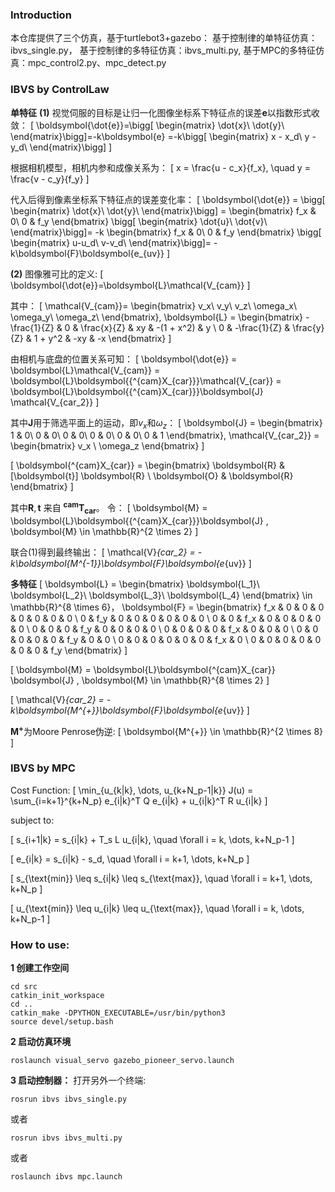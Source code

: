 ### Introduction
本仓库提供了三个仿真，基于turtlebot3+gazebo：
基于控制律的单特征仿真：ibvs_single.py，
基于控制律的多特征仿真：ibvs_multi.py,
基于MPC的多特征仿真：mpc_control2.py、mpc_detect.py

### IBVS by ControlLaw
**单特征**
**(1)**
视觉伺服的目标是让归一化图像坐标系下特征点的误差$\boldsymbol{e}$以指数形式收敛：
\[
\boldsymbol{\dot{e}}=\bigg[ \begin{matrix}
\dot{x}\\
\dot{y}\\
\end{matrix}\bigg]=-k\boldsymbol{e}
=-k\bigg[ \begin{matrix}
x - x_d\\
y - y_d\\
\end{matrix}\bigg]
\]

根据相机模型，相机内参和成像关系为：
\[
x = \frac{u - c_x}{f_x}, \quad y = \frac{v - c_y}{f_y}
\]

代入后得到像素坐标系下特征点的误差变化率：
\[
\boldsymbol{\dot{e}} =
\bigg[ \begin{matrix}
\dot{x}\\
\dot{y}\\
\end{matrix}\bigg]
= \begin{bmatrix} f_x & 0\\
0 & f_y
\end{bmatrix}
\bigg[ \begin{matrix}
\dot{u}\\
\dot{v}\\
\end{matrix}\bigg]=
-k
\begin{bmatrix} f_x & 0\\
0 & f_y
\end{bmatrix}
\bigg[ \begin{matrix}
u-u_d\\
v-v_d\\
\end{matrix}\bigg]=
-k\boldsymbol{F}\boldsymbol{e_{uv}}
\]

**(2)**
图像雅可比的定义:
\[
\boldsymbol{\dot{e}}=\boldsymbol{L}\mathcal{V_{cam}}
\]

其中：
\[
\mathcal{V_{cam}}=
\begin{bmatrix}
v_x\\
v_y\\
v_z\\
\omega_x\\
\omega_y\\
\omega_z\\
\end{bmatrix},
\boldsymbol{L} = \begin{bmatrix}
-\frac{1}{Z} & 0 & \frac{x}{Z} & xy & -(1 + x^2) & y \\
0 & -\frac{1}{Z} & \frac{y}{Z} & 1 + y^2 & -xy & -x
\end{bmatrix}
\]

由相机与底盘的位置关系可知：
\[
\boldsymbol{\dot{e}} = \boldsymbol{L}\mathcal{V_{cam}} = \boldsymbol{L}\boldsymbol{{^{cam}X_{car}}}\mathcal{V_{car}}
 = \boldsymbol{L}\boldsymbol{{^{cam}X_{car}}}\boldsymbol{J} \mathcal{V_{car_2}}
\]

其中$\boldsymbol{J}$用于筛选平面上的运动，即$v_x$和$\omega_z$：
\[
\boldsymbol{J} = \begin{bmatrix}
1 & 0\\
0 & 0\\
0 & 0\\
0 & 0\\
0 & 0\\
0 & 1
\end{bmatrix},
\mathcal{V_{car_2}} =
\begin{bmatrix}
v_x \\
\omega_z
\end{bmatrix}
\]

\[
\boldsymbol{^{cam}X_{car}} = \begin{bmatrix}
\boldsymbol{R} & [\boldsymbol{t}] \boldsymbol{R} \\
\boldsymbol{O} & \boldsymbol{R}
\end{bmatrix}
\]

其中$\boldsymbol{R},\boldsymbol{t}$ 来自 $\boldsymbol{^{cam}T_{car}}$。
令：
\[
\boldsymbol{M} = \boldsymbol{L}\boldsymbol{{^{cam}X_{car}}}\boldsymbol{J} , \boldsymbol{M} \in \mathbb{R}^{2 \times 2}
\]

联合(1)得到最终输出：
\[
\mathcal{V}_{car_2} = -k\boldsymbol{M^{-1}}\boldsymbol{F}\boldsymbol{e_{uv}}
\]

**多特征**
\[
\boldsymbol{L} = \begin{bmatrix}
\boldsymbol{L_1}\\
\boldsymbol{L_2}\\
\boldsymbol{L_3}\\
\boldsymbol{L_4}
\end{bmatrix} \in \mathbb{R}^{8 \times 6}，
\boldsymbol{F} = 
\begin{bmatrix}
f_x & 0 & 0 & 0 & 0 & 0 & 0 & 0 \\
0 & f_y & 0 & 0 & 0 & 0 & 0 & 0 \\
0 & 0 & f_x & 0 & 0 & 0 & 0 & 0 \\
0 & 0 & 0 & f_y & 0 & 0 & 0 & 0 \\
0 & 0 & 0 & 0 & f_x & 0 & 0 & 0 \\
0 & 0 & 0 & 0 & 0 & f_y & 0 & 0 \\
0 & 0 & 0 & 0 & 0 & 0 & f_x & 0 \\
0 & 0 & 0 & 0 & 0 & 0 & 0 & f_y
\end{bmatrix}
\]

\[
\boldsymbol{M} = \boldsymbol{L}\boldsymbol{^{cam}X_{car}} \boldsymbol{J} , \boldsymbol{M} \in \mathbb{R}^{8 \times 2}
\]

\[
\mathcal{V}_{car_2} = -k\boldsymbol{M^{+}}\boldsymbol{F}\boldsymbol{e_{uv}}
\]

$\boldsymbol{M^{+}}$为Moore Penrose伪逆:
\[
\boldsymbol{M^{+}} \in \mathbb{R}^{2 \times 8}
\]

### IBVS by MPC

Cost Function:
\[
\min_{u_{k|k}, \dots, u_{k+N_p-1|k}} J(u) = \sum_{i=k+1}^{k+N_p} e_{i|k}^T Q e_{i|k} + u_{i|k}^T R u_{i|k}
\]

subject to:

\[
s_{i+1|k} = s_{i|k} + T_s L u_{i|k}, \quad \forall i = k, \dots, k+N_p-1
\]

\[
e_{i|k} = s_{i|k} - s_d, \quad \forall i = k+1, \dots, k+N_p
\]

\[
s_{\text{min}} \leq s_{i|k} \leq s_{\text{max}}, \quad \forall i = k+1, \dots, k+N_p
\]

\[
u_{\text{min}} \leq u_{i|k} \leq u_{\text{max}}, \quad \forall i = k, \dots, k+N_p-1
\]

### How to use:
**1 创建工作空间**
```
cd src
catkin_init_workspace
cd ..
catkin_make -DPYTHON_EXECUTABLE=/usr/bin/python3
source devel/setup.bash
```
**2 启动仿真环境**
```
roslaunch visual_servo gazebo_pioneer_servo.launch
```
**3 启动控制器：**
打开另外一个终端:
```
rosrun ibvs ibvs_single.py 
```
或者
```
rosrun ibvs ibvs_multi.py 
```
或者
```
roslaunch ibvs mpc.launch
```